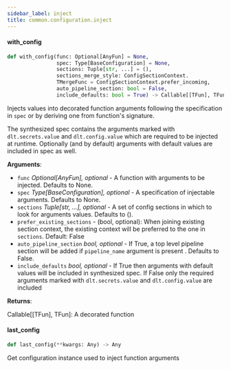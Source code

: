 ```yaml
---
sidebar_label: inject
title: common.configuration.inject
---
```


#### with\_config

```python
def with_config(func: Optional[AnyFun] = None,
                spec: Type[BaseConfiguration] = None,
                sections: Tuple[str, ...] = (),
                sections_merge_style: ConfigSectionContext.
                TMergeFunc = ConfigSectionContext.prefer_incoming,
                auto_pipeline_section: bool = False,
                include_defaults: bool = True) -> Callable[[TFun], TFun]
```

Injects values into decorated function arguments following the specification in `spec` or by deriving one from function's signature.

The synthesized spec contains the arguments marked with `dlt.secrets.value` and `dlt.config.value` which are required to be injected at runtime.
Optionally (and by default) arguments with default values are included in spec as well.

**Arguments**:

- `func` _Optional[AnyFun], optional_ - A function with arguments to be injected. Defaults to None.
- `spec` _Type[BaseConfiguration], optional_ - A specification of injectable arguments. Defaults to None.
- `sections` _Tuple[str, ...], optional_ - A set of config sections in which to look for arguments values. Defaults to ().
- `prefer_existing_sections` - (bool, optional): When joining existing section context, the existing context will be preferred to the one in `sections`. Default: False
- `auto_pipeline_section` _bool, optional_ - If True, a top level pipeline section will be added if `pipeline_name` argument is present . Defaults to False.
- `include_defaults` _bool, optional_ - If True then arguments with default values will be included in synthesized spec. If False only the required arguments marked with `dlt.secrets.value` and `dlt.config.value` are included
  

**Returns**:

  Callable[[TFun], TFun]: A decorated function

#### last\_config

```python
def last_config(**kwargs: Any) -> Any
```

Get configuration instance used to inject function arguments

